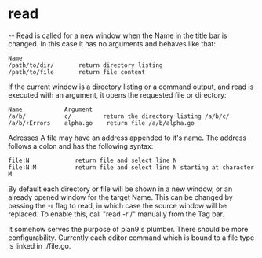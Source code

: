 # read
--
Read is called for a new window when the Name in the title bar is changed. In
this case it has no arguments and behaves like that:

    Name
    /path/to/dir/       return directory listing
    /path/to/file       return file content

If the current window is a directory listing or a command output, and read is
executed with an argument, it opens the requested file or directory:

    Name            Argument
    /a/b/           c/ 	       return the directory listing /a/b/c/
    /a/b/+Errors    alpha.go    return file /a/b/alpha.go

Adresses A file may have an address appended to it's name. The address follows a
colon and has the following syntax:

    file:N             return file and select line N
    file:N:M           return file and select line N starting at character M

By default each directory or file will be shown in a new window, or an already
opened window for the target Name. This can be changed by passing the -r flag to
read, in which case the source window will be replaced. To enable this, call
"read -r /" manually from the Tag bar.

It somehow serves the purpose of plan9's plumber. There should be more
configurability. Currently each editor command which is bound to a file type is
linked in ./file.go.
